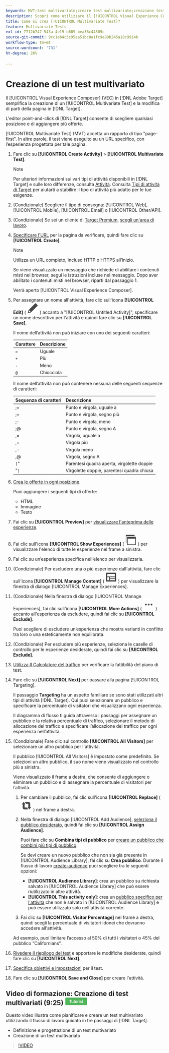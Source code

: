 ```yaml
---
keywords: MVT;test multivariato;creare test multivariato;creazione test multivariato;creare MVT;creazione MVT;come MVT;come test multivariato
description: Scopri come utilizzare il [!UICONTROL Visual Experience Composer] (VEC) in [!DNL Adobe Target] per creare un [!UICONTROL Multivariate Test] (MVT).
title: Come si crea [!UICONTROL Multivariate Test]?
feature: Multivariate Tests
exl-id: 7712b747-543a-4e19-b689-bea36c44805c
source-git-commit: 9cc1eb4c5c95ea51bc0a1fc9e89b245a18c9914b
workflow-type: tm+mt
source-wordcount: '731'
ht-degree: 26%

---
```


# Creazione di un test multivariato

Il [!UICONTROL Visual Experience Composer] (VEC) in [!DNL Adobe Target] semplifica la creazione di un [!UICONTROL Multivariate Test] e la modifica di parti della pagina in [!DNL Target].

L&#39;editor point-and-click di [!DNL Target] consente di scegliere qualsiasi posizione e di aggiungere più offerte.

[!UICONTROL Multivariate Test] (MVT) accetta un rapporto di tipo &quot;page-first&quot;. In altre parole, il test viene eseguito su un URL specifico, con l’esperienza progettata per tale pagina.

1. Fare clic su **[!UICONTROL Create Activity]** > **[!UICONTROL Multivariate Test]**.

   >[!NOTE]
   >
   >Per ulteriori informazioni sui vari tipi di attività disponibili in [!DNL Target] e sulle loro differenze, consulta [Attività](/help/main/c-activities/activities.md#concept_D317A95A1AB54674BA7AB65C7985BA03). Consulta [Tipi di attività di Target](/help/main/c-activities/target-activities-guide.md) per aiutarti a stabilire il tipo di attività più adatto per le tue esigenze.

1. (Condizionale) Scegliere il tipo di consegna: [!UICONTROL Web], [!UICONTROL Mobile], [!UICONTROL Email] o [!UICONTROL Other/API].

1. (Condizionale) Se sei un cliente di [Target Premium](/help/main/c-intro/intro.md#premium), [scegli un&#39;area di lavoro](/help/main/administrating-target/c-user-management/property-channel/property-channel.md).

1. [Specificare l&#39;URL](/help/main/c-activities/c-multivariate-testing/t-create-multivariate-test/url.md#concept_C12E4A85FF3B4E518E3110F6CF1AF9C0) per la pagina da verificare, quindi fare clic su **[!UICONTROL Create]**.

   >[!NOTE]
   >
   >Utilizza un URL completo, incluso HTTP o HTTPS all’inizio.

   Se viene visualizzato un messaggio che richiede di abilitare i contenuti misti nel browser, segui le istruzioni incluse nel messaggio. Dopo aver abilitato i contenuti misti nel browser, riparti dal passaggio 1.

   Verrà aperto [!UICONTROL Visual Experience Composer].

1. Per assegnare un nome all&#39;attività, fare clic sull&#39;icona **[!UICONTROL Edit]** ( ![icona Modifica](/help/main/assets/icons/Edit.svg) ) accanto a &quot;[!UICONTROL Untitled Activity]&quot;, specificare un nome descrittivo per l&#39;attività e quindi fare clic su **[!UICONTROL Save]**.

   Il nome dell’attività non può iniziare con uno dei seguenti caratteri:

   | Carattere | Descrizione |
   |--- |--- |
   | `=` | Uguale |
   | `+` | Più |
   | `-` | Meno |
   | `@` | Chiocciola |

   Il nome dell’attività non può contenere nessuna delle seguenti sequenze di caratteri:

   | Sequenza di caratteri | Descrizione |
   |--- |--- |
   | ;= | Punto e virgola, uguale a |
   | ;+ | Punto e virgola, segno più |
   | ;- | Punto e virgola, meno |
   | ;@ | Punto e virgola, segno A |
   | ,= | Virgola, uguale a |
   | ,+ | Virgola più |
   | ,- | Virgola meno |
   | ,@ | Virgola, segno A |
   | `[`&quot; | Parentesi quadra aperta, virgolette doppie |
   | &quot;`]` | Virgolette doppie, parentesi quadra chiusa |

1. [Crea le offerte in ogni posizione](/help/main/c-activities/c-multivariate-testing/t-create-multivariate-test/add-offers.md#concept_DCE6B45C30F7419B8EC17AFDEE8D8AA6).

   Puoi aggiungere i seguenti tipi di offerte:

   * HTML
   * Immagine
   * Testo

1. Fai clic su **[!UICONTROL Preview]** per [visualizzare l&#39;anteprima delle esperienze](/help/main/c-activities/c-multivariate-testing/t-create-multivariate-test/preview-experiences.md).

1. Fai clic sull&#39;icona **[!UICONTROL Show Experiences]** ( ![icona Mostra esperienze](/help/main/assets/icons/WebPages.svg) ) per visualizzare l&#39;elenco di tutte le esperienze nel frame a sinistra.

1. Fai clic su un’esperienza specifica nell’elenco per visualizzarla.

1. (Condizionale) Per escludere una o più esperienze dall&#39;attività, fare clic sull&#39;icona **[!UICONTROL Manage Content]** ( ![icona Gestisci esperienze](/help/main/assets/icons/Experience.svg) ) per visualizzare la finestra di dialogo [!UICONTROL Manage Experiences].

1. (Condizionale) Nella finestra di dialogo [!UICONTROL Manage Experiences], fai clic sull&#39;icona **[!UICONTROL More Actions]** ( ![Icona Altre azioni](/help/main/assets/icons/MoreSmallList.svg) ) accanto all&#39;esperienza da escludere, quindi fai clic su **[!UICONTROL Exclude]**.

   Puoi scegliere di escludere un’esperienza che mostra varianti in conflitto tra loro o una esteticamente non equilibrata.

1. (Condizionale) Per escludere più esperienze, seleziona le caselle di controllo per le esperienze desiderate, quindi fai clic su **[!UICONTROL Exclude]**.

1. [Utilizza Il Calcolatore del traffico](/help/main/c-activities/c-multivariate-testing/t-create-multivariate-test/traffic-estimator.md#task_71AA6922AFD447EA8C5E610A78ABA714) per verificare la fattibilità del piano di test.

1. Fare clic su **[!UICONTROL Next]** per passare alla pagina [!UICONTROL Targeting].

   Il passaggio **Targeting** ha un aspetto familiare se sono stati utilizzati altri tipi di attività [!DNL Target]. Qui puoi selezionare un pubblico e specificare la percentuale di visitatori che visualizzano ogni esperienza.

   Il diagramma di flusso ti guida attraverso i passaggi per assegnare un pubblico e la relativa percentuale di traffico, selezionare il metodo di allocazione del traffico e specificare l’allocazione del traffico per ogni esperienza nell’attività.

1. (Condizionale) Fare clic sul controllo **[!UICONTROL All Visitors]** per selezionare un altro pubblico per l&#39;attività.

   Il pubblico [!UICONTROL All Visitors] è impostato come predefinito. Se selezioni un altro pubblico, il suo nome viene visualizzato nel controllo più a sinistra.

   Viene visualizzato il frame a destra, che consente di aggiungere o eliminare un pubblico e di assegnare la percentuale di visitatori per l’attività.

   1. Per cambiare il pubblico, fai clic sull&#39;icona **[!UICONTROL Replace]** ( ![Icona Sostituisci](/help/main/assets/icons/Retweet.svg) ) nel frame a destra.
   1. Nella finestra di dialogo [!UICONTROL Add Audience], [seleziona il pubblico desiderato](/help/main/c-activities/t-test-ab/t-test-create-ab/ab-audience.md), quindi fai clic su **[!UICONTROL Assign Audience]**.

      Puoi fare clic su **Combina tipi di pubblico** per [creare un pubblico che combini più tipi di pubblico](/help/main/c-target/combining-multiple-audiences.md).

      Se devi creare un nuovo pubblico che non sia già presente in [!UICONTROL Audience Library], fai clic su **Crea pubblico**. Durante il flusso di lavoro [create-audience](/help/main/c-target/c-audiences/audiences.md) puoi scegliere tra le seguenti opzioni:

      * **[!UICONTROL Audience Library]**: crea un pubblico su richiesta salvato in [!UICONTROL Audience Library] che può essere riutilizzato in altre attività.
      * **[!UICONTROL This activity only]**: crea un [pubblico specifico per l&#39;attività](/help/main/c-target/creating-activity-only-audience.md) che non è salvato in [!UICONTROL Audience Library] e può essere utilizzato solo nell&#39;attività corrente.

   1. Fai clic su **[!UICONTROL Visitor Percentage]** nel frame a destra, quindi scegli la percentuale di visitatori idonei che dovranno accedere all&#39;attività.

   Ad esempio, puoi limitare l’accesso al 50% di tutti i visitatori o 45% del pubblico “Californians”.

1. [Rivedere il riepilogo del test](/help/main/c-activities/c-multivariate-testing/t-create-multivariate-test/test-summary.md#reference_971AB225963A4DC18EEB5B0E20F0A4A7) e apportare le modifiche desiderate, quindi fare clic su **[!UICONTROL Next]**.

1. [Specifica obiettivi e impostazioni](/help/main/c-activities/c-multivariate-testing/t-create-multivariate-test/goals-and-settings.md#reference_B25389FD6F3A4989801E740364B089CC) per il test.

1. Fare clic su **[!UICONTROL Save and Close]** per creare l&#39;attività.

## Video di formazione: Creazione di test multivariati (9:25) ![Icona esercitazione](/help/main/assets/tutorial.png)

Questo video illustra come pianificare e creare un test multivariato utilizzando il flusso di lavoro guidato in tre passaggi di [!DNL Target].

* Definizione e progettazione di un test multivariato
* Creazione di un test multivariato

>[!VIDEO](https://video.tv.adobe.com/v/36329?captions=ita)
